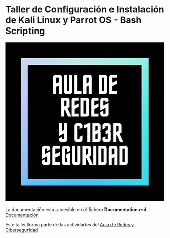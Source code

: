 # Taller de Configuración e Instalación de Kali Linux y Parrot OS - Bash Scripting

![](/Images/logo.png)

La documentación está accesible en el fichero **Documentation.md**. [Documentación](https://github.com/shoox8/taller-Configuration-InstallationParrotKali-BashScripting/blob/main/Documentation.md)

Este taller forma parte de las actividades del [Aula de Redes y Ciberseguridad](https://www.uco.es/aulaRedesSeguridad/)
